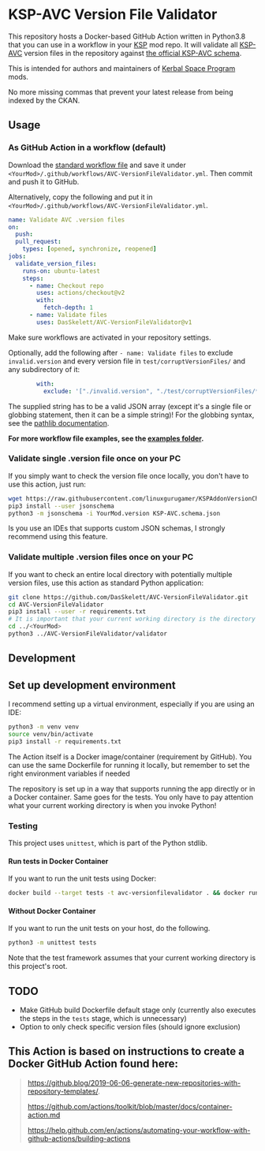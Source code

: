 # KSP-AVC Version File Validator

This repository hosts a Docker-based GitHub Action written in Python3.8 that you can use in a workflow in your [KSP](https://www.kerbalspaceprogram.com/) mod repo.
It will validate all [KSP-AVC](https://github.com/linuxgurugamer/KSPAddonVersionChecker) version files in the repository against [the official KSP-AVC schema](https://github.com/linuxgurugamer/KSPAddonVersionChecker/blob/master/KSP-AVC.schema.json).

This is intended for authors and maintainers of [Kerbal Space Program](https://www.kerbalspaceprogram.com/) mods.

No more missing commas that prevent your latest release from being indexed by the CKAN.

## Usage
### As GitHub Action in a workflow (default)
Download the [standard workflow file](https://github.com/DasSkelett/AVC-VersionFileValidator/blob/master/examples/standard.yml) and save it under `<YourMod>/.github/workflows/AVC-VersionFileValidator.yml`.
Then commit and push it to GitHub.
 
Alternatively, copy the following and put it in `<YourMod>/.github/workflows/AVC-VersionFileValidator.yml`.
```yaml
name: Validate AVC .version files
on:
  push:
  pull_request:
    types: [opened, synchronize, reopened]
jobs:
  validate_version_files:
    runs-on: ubuntu-latest
    steps:
      - name: Checkout repo
        uses: actions/checkout@v2
        with:
          fetch-depth: 1
      - name: Validate files
        uses: DasSkelett/AVC-VersionFileValidator@v1
```
Make sure workflows are activated in your repository settings.

Optionally, add the following after `- name: Validate files` to exclude `invalid.version` and every version file in `test/corruptVersionFiles/` and any subdirectory of it:
```yaml
        with:
          exclude: '["./invalid.version", "./test/corruptVersionFiles/**/*.version"]'
```
The supplied string has to be a valid JSON array (except it's a single file or globbing statement, then it can be a simple string)!
For the globbing syntax, see the [pathlib documentation](https://docs.python.org/3.5/library/pathlib.html#pathlib.PurePath.match).

**For more workflow file examples, see the [examples folder](https://github.com/DasSkelett/AVC-VersionFileValidator/tree/master/examples).**

### Validate single .version file once on your PC
If you simply want to check the version file once locally, you don't have to use this action, just run:
```sh
wget https://raw.githubusercontent.com/linuxgurugamer/KSPAddonVersionChecker/master/KSP-AVC.schema.json
pip3 install --user jsonschema
python3 -m jsonschema -i YourMod.version KSP-AVC.schema.json
```
Is you use an IDEs that supports custom JSON schemas, I strongly recommend using this feature.

### Validate multiple .version files once on your PC
If you want to check an entire local directory with potentially multiple version files, use this action as standard Python application:
```sh
git clone https://github.com/DasSkelett/AVC-VersionFileValidator.git
cd AVC-VersionFileValidator
pip3 install --user -r requirements.txt
# It is important that your current working directory is the directory where the version files you want to test are located!  
cd ../<YourMod>
python3 ../AVC-VersionFileValidator/validator
```

## Development
## Set up development environment
I recommend setting up a virtual environment, especially if you are using an IDE:
```sh
python3 -m venv venv
source venv/bin/activate
pip3 install -r requirements.txt
```

The Action itself is a Docker image/container (requirement by GitHub). You can use the same Dockerfile for running it locally,
but remember to set the right environment variables if needed 

The repository is set up in a way that supports running the app directly or in a Docker container.
Same goes for the tests. You only have to pay attention what your current working directory is when you invoke Python!  

### Testing
This project uses `unittest`, which is part of the Python stdlib.

#### Run tests in Docker Container
If you want to run the unit tests using Docker:
```sh
docker build --target tests -t avc-versionfilevalidator . && docker run avc-versionfilevalidator
```

#### Without Docker Container
If you want to run the unit tests on your host, do the following.
```sh
python3 -m unittest tests
```
Note that the test framework assumes that your current working directory is this project's root.

## TODO
* Make GitHub build Dockerfile default stage only (currently also executes the steps in the `tests` stage, which is unnecessary)
* Option to only check specific version files (should ignore exclusion)

## This Action is based on instructions to create a Docker GitHub Action found here:

> https://github.blog/2019-06-06-generate-new-repositories-with-repository-templates/.
>
> https://github.com/actions/toolkit/blob/master/docs/container-action.md
>
> https://help.github.com/en/actions/automating-your-workflow-with-github-actions/building-actions
